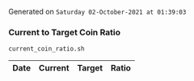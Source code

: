 Generated on `Saturday 02-October-2021 at 01:39:03`

### Current to Target Coin Ratio
`current_coin_ratio.sh`

Date|Current|Target|Ratio
---|---|---|---

